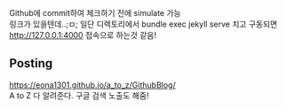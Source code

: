 Github에 commit하여 체크하기 전에 simulate 가능  
링크가 있을텐데..;ㅁ;
일단 디렉토리에서 bundle exec jekyll serve 치고 구동되면 http://127.0.0.1:4000 접속으로 하는것 같음!


## Posting
https://eona1301.github.io/a_to_z/GithubBlog/  
A to Z 다 알려준다. 구글 검색 노출도 해줌!